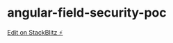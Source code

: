 # angular-field-security-poc

[Edit on StackBlitz ⚡️](https://stackblitz.com/edit/angular-field-security-poc)